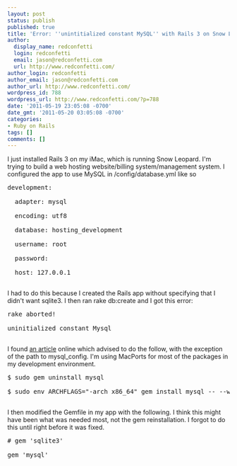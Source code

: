 ```yaml
---
layout: post
status: publish
published: true
title: 'Error: ''unintitialized constant MySQL'' with Rails 3 on Snow Leopard Mac'
author:
  display_name: redconfetti
  login: redconfetti
  email: jason@redconfetti.com
  url: http://www.redconfetti.com/
author_login: redconfetti
author_email: jason@redconfetti.com
author_url: http://www.redconfetti.com/
wordpress_id: 788
wordpress_url: http://www.redconfetti.com/?p=788
date: '2011-05-19 23:05:08 -0700'
date_gmt: '2011-05-20 03:05:08 -0700'
categories:
- Ruby on Rails
tags: []
comments: []
---
```

<p>I just installed Rails 3 on my iMac, which is running Snow Leopard. I'm trying to build a web hosting website/billing system/management system. I configured the app to use MySQL in /config/database.yml like so</p>
<pre class="brush:rails">
development:<br />
  adapter: mysql<br />
  encoding: utf8<br />
  database: hosting_development<br />
  username: root<br />
  password:<br />
  host: 127.0.0.1<br />
</pre></p>
<p>I had to do this because I created the Rails app without specifying that I didn't  want sqlite3. I then ran rake db:create and I got this error:</p>
<pre class="brush:bash">
rake aborted!<br />
uninitialized constant Mysql<br />
</pre></p>
<p>I found <a href="http://bparanj.blogspot.com/2010/07/uninitialized-constant-mysql-while.html" target="_blank">an article</a> online which advised to do the follow, with the exception of the path to mysql_config. I'm using MacPorts for most of the packages in my development environment.</p>
<pre class="brush:bash">
$ sudo gem uninstall mysql<br />
$ sudo env ARCHFLAGS="-arch x86_64" gem install mysql -- --with-mysql-config=/opt/local/lib/mysql5/bin/mysql_config<br />
</pre></p>
<p>I then modified the Gemfile in my app with the following. I think this might have been what was needed most, not the gem reinstallation. I forgot to do this until right before it was fixed.</p>
<pre class="brush:rails">
# gem 'sqlite3'<br />
gem 'mysql'<br />
</pre></p>
